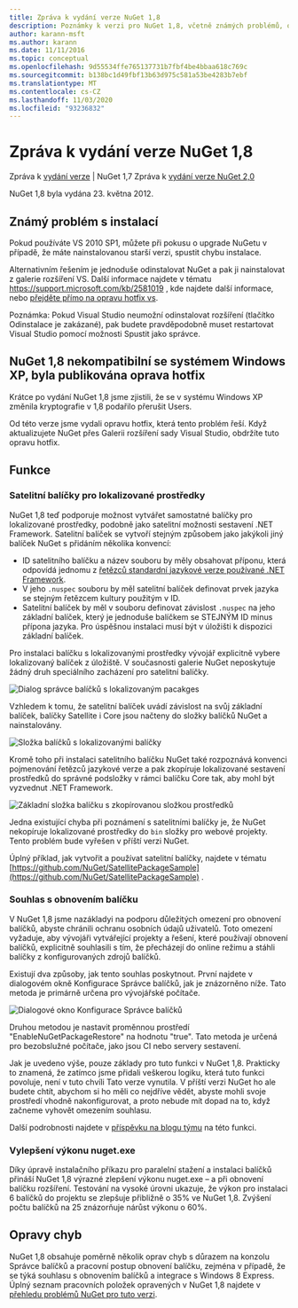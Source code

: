 ```yaml
---
title: Zpráva k vydání verze NuGet 1,8
description: Poznámky k verzi pro NuGet 1,8, včetně známých problémů, oprav chyb, přidaných funkcí a chcete odeslat obecnou.
author: karann-msft
ms.author: karann
ms.date: 11/11/2016
ms.topic: conceptual
ms.openlocfilehash: 9d55534ffe765137731b7fbf4be4bbaa618c769c
ms.sourcegitcommit: b138bc1d49fbf13b63d975c581a53be4283b7ebf
ms.translationtype: MT
ms.contentlocale: cs-CZ
ms.lasthandoff: 11/03/2020
ms.locfileid: "93236832"
---
```

# <a name="nuget-18-release-notes"></a>Zpráva k vydání verze NuGet 1,8

Zpráva k [vydání verze](../release-notes/nuget-1.7.md)  |  NuGet 1,7 Zpráva k [vydání verze NuGet 2,0](../release-notes/nuget-2.0.md)

NuGet 1,8 byla vydána 23. května 2012.

## <a name="known-installation-issue"></a>Známý problém s instalací
Pokud používáte VS 2010 SP1, můžete při pokusu o upgrade NuGetu v případě, že máte nainstalovanou starší verzi, spustit chybu instalace.

Alternativním řešením je jednoduše odinstalovat NuGet a pak ji nainstalovat z galerie rozšíření VS.  Další informace najdete v tématu <https://support.microsoft.com/kb/2581019> , kde najdete další informace, nebo [přejděte přímo na opravu hotfix vs](http://bit.ly/vsixcertfix).

Poznámka: Pokud Visual Studio neumožní odinstalovat rozšíření (tlačítko Odinstalace je zakázané), pak budete pravděpodobně muset restartovat Visual Studio pomocí možnosti Spustit jako správce.

## <a name="nuget-18-incompatible-with-windows-xp-hotfix-published"></a>NuGet 1,8 nekompatibilní se systémem Windows XP, byla publikována oprava hotfix

Krátce po vydání NuGet 1,8 jsme zjistili, že se v systému Windows XP změnila kryptografie v 1,8 podařilo přerušit Users.

Od této verze jsme vydali opravu hotfix, která tento problém řeší.  Když aktualizujete NuGet přes Galerii rozšíření sady Visual Studio, obdržíte tuto opravu hotfix.

## <a name="features"></a>Funkce

### <a name="satellite-packages-for-localized-resources"></a>Satelitní balíčky pro lokalizované prostředky
NuGet 1,8 teď podporuje možnost vytvářet samostatné balíčky pro lokalizované prostředky, podobně jako satelitní možnosti sestavení .NET Framework.  Satelitní balíček se vytvoří stejným způsobem jako jakýkoli jiný balíček NuGet s přidáním několika konvencí:

* ID satelitního balíčku a název souboru by měly obsahovat příponu, která odpovídá jednomu z [řetězců standardní jazykové verze používané .NET Framework](/openspecs/windows_protocols/ms-lcid/a9eac961-e77d-41a6-90a5-ce1a8b0cdb9c).
* V jeho `.nuspec` souboru by měl satelitní balíček definovat prvek jazyka se stejným řetězcem kultury použitým v ID.
* Satelitní balíček by měl v souboru definovat závislost `.nuspec` na jeho základní balíček, který je jednoduše balíčkem se STEJNÝM ID minus přípona jazyka.  Pro úspěšnou instalaci musí být v úložišti k dispozici základní balíček.

Pro instalaci balíčku s lokalizovanými prostředky vývojář explicitně vybere lokalizovaný balíček z úložiště. V současnosti galerie NuGet neposkytuje žádný druh speciálního zacházení pro satelitní balíčky.

![Dialog správce balíčků s lokalizovaným pacakges](./media/dlg-w-loc-packs.png)

Vzhledem k tomu, že satelitní balíček uvádí závislost na svůj základní balíček, balíčky Satellite i Core jsou načteny do složky balíčků NuGet a nainstalovány.

![Složka balíčků s lokalizovanými balíčky](./media/fldr-loc-packs.png)

Kromě toho při instalaci satelitního balíčku NuGet také rozpoznává konvenci pojmenování řetězců jazykové verze a pak zkopíruje lokalizované sestavení prostředků do správné podsložky v rámci balíčku Core tak, aby mohl být vyzvednut .NET Framework.

![Základní složka balíčku s zkopírovanou složkou prostředků](./media/fldr-copied-loc.png)

Jedna existující chyba při poznámení s satelitními balíčky je, že NuGet nekopíruje lokalizované prostředky do `bin` složky pro webové projekty.  Tento problém bude vyřešen v příští verzi NuGet.

Úplný příklad, jak vytvořit a používat satelitní balíčky, najdete v tématu [https://github.com/NuGet/SatellitePackageSample](https://github.com/NuGet/SatellitePackageSample) .

### <a name="package-restore-consent"></a>Souhlas s obnovením balíčku
V NuGet 1,8 jsme nazákladyi na podporu důležitých omezení pro obnovení balíčků, abyste chránili ochranu osobních údajů uživatelů. Toto omezení vyžaduje, aby vývojáři vytvářející projekty a řešení, které používají obnovení balíčků, explicitně souhlasili s tím, že přecházejí do online režimu a stáhli balíčky z konfigurovaných zdrojů balíčků.

Existují dva způsoby, jak tento souhlas poskytnout. První najdete v dialogovém okně Konfigurace Správce balíčků, jak je znázorněno níže.  Tato metoda je primárně určena pro vývojářské počítače.

![Dialogové okno Konfigurace Správce balíčků](./media/pr-consent-configdlg.png)

Druhou metodou je nastavit proměnnou prostředí "EnableNuGetPackageRestore" na hodnotu "true".  Tato metoda je určená pro bezobslužné počítače, jako jsou CI nebo servery sestavení.

Jak je uvedeno výše, pouze základy pro tuto funkci v NuGet 1,8.  Prakticky to znamená, že zatímco jsme přidali veškerou logiku, která tuto funkci povoluje, není v tuto chvíli Tato verze vynutila. V příští verzi NuGet ho ale budete chtít, abychom si ho měli co nejdříve vědět, abyste mohli svoje prostředí vhodně nakonfigurovat, a proto nebude mít dopad na to, když začneme vyhovět omezením souhlasu.

Další podrobnosti najdete v [příspěvku na blogu týmu](http://blog.nuget.org/20120518/package-restore-and-consent.html) na této funkci.

### <a name="nugetexe-performance-improvements"></a>Vylepšení výkonu nuget.exe
Díky úpravě instalačního příkazu pro paralelní stažení a instalaci balíčků přináší NuGet 1,8 výrazné zlepšení výkonu nuget.exe – a při obnovení balíčku rozšíření.  Testování na vysoké úrovni ukazuje, že výkon pro instalaci 6 balíčků do projektu se zlepšuje přibližně o 35% ve NuGet 1,8.  Zvýšení počtu balíčků na 25 znázorňuje nárůst výkonu o 60%.

## <a name="bug-fixes"></a>Opravy chyb
NuGet 1,8 obsahuje poměrně několik oprav chyb s důrazem na konzolu Správce balíčků a pracovní postup obnovení balíčku, zejména v případě, že se týká souhlasu s obnovením balíčků a integrace s Windows 8 Express.
Úplný seznam pracovních položek opravených v NuGet 1,8 najdete v [přehledu problémů NuGet pro tuto verzi](http://nuget.codeplex.com/workitem/list/advanced?keyword=&status=Closed&type=All&priority=All&release=NuGet%201.8&assignedTo=All&component=All&sortField=Votes&sortDirection=Descending&page=0).